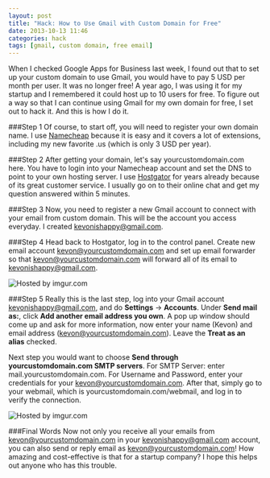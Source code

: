```yaml
---
layout: post
title: "Hack: How to Use Gmail with Custom Domain for Free"
date: 2013-10-13 11:46
categories: hack
tags: [gmail, custom domain, free email]
---
```


When I checked Google Apps for Business last week, I found out that to set up your custom domain to use Gmail, you would have to pay 5 USD per month per user. It was no longer free! A year ago, I was using it for my startup and I remembered it could host up to 10 users for free. To figure out a way so that I can continue using Gmail for my own domain for free, I set out to hack it. And this is how I do it.

###Step 1
Of course, to start off, you will need to register your own domain name. I use <a href="http://www.namecheap.com/?aff=57162">Namecheap</a> because it is easy and it covers a lot of extensions, including my new favorite .us (which is only 3 USD per year).

###Step 2
After getting your domain, let's say yourcustomdomain.com here. You have to login into your Namecheap account and set the DNS to point to your own hosting server. I use <a href="http://secure.hostgator.com/~affiliat/cgi-bin/affiliates/clickthru.cgi?id=bunkev">Hostgator</a> for years already because of its great customer service. I usually go on to their online chat and get my question answered within 5 minutes.

###Step 3
Now, you need to register a new Gmail account to connect with your email from custom domain. This will be the account you access everyday. I created kevonishappy@gmail.com.

###Step 4
Head back to Hostgator, log in to the control panel. Create new email account kevon@yourcustomdomain.com and set up email forwarder so that kevon@yourcustomdomain.com will forward all of its email to kevonishappy@gmail.com.

<img src="http://i.imgur.com/U6bA7KA.jpg" title="Hosted by imgur.com" class="full">

###Step 5
Really this is the last step, log into your Gmail account kevonishappy@gmail.com, and do <strong>Settings</strong> -> <strong>Accounts</strong>. Under <strong>Send mail as:</strong>, click <strong>Add another email address you own</strong>. A pop up window should come up and ask for more information, now enter your name (Kevon) and email address (kevon@yourcustomdomain.com). Leave the <strong>Treat as an alias</strong> checked.

Next step you would want to choose <strong>Send through yourcustomdomain.com SMTP servers</strong>. For SMTP Server: enter mail.yourcustomdomain.com. For Username and Password, enter your credentials for your kevon@yourcustomdomain.com. After that, simply go to your webmail, which is yourcustomdomain.com/webmail, and log in to verify the connection.

<img src="http://i.imgur.com/81mxtCk.jpg" title="Hosted by imgur.com" class="full">

###Final Words
Now not only you receive all your emails from kevon@yourcustomdomain.com in your kevonishappy@gmail.com account, you can also send or reply email as kevon@yourcustomdomain.com! How amazing and cost-effective is that for a startup company? I hope this helps out anyone who has this trouble.
